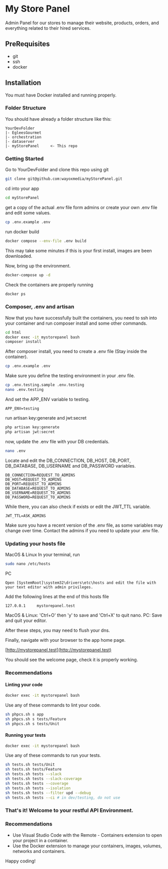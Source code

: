 # My Store Panel
Admin Panel for our stores to manage their website, products, orders, and everything related to their hired services.

## PreRequisites

* git
* ssh
* docker

## Installation

You must have Docker installed and running properly.

### Folder Structure

You should have already a folder structure like this:

    YourDevFolder
    |- EgleesGourmet
    |- orchestration
    |- dataserver
    |- myStorePanel     <- This repo

### Getting Started

Go to YourDevFolder and clone this repo using git

```sh
git clone git@github.com:wayoxmedia/myStorePanel.git
```
cd into your app

```sh
cd myStorePanel
```

get a copy of the actual .env file form admins or create your own .env file and edit some values.
```sh
cp .env.example .env
```

run docker build

```sh
docker compose --env-file .env build
```

This may take some minutes if this is your first install, images are been downloaded.

Now, bring up the environment.

```sh
docker-compose up -d
```

Check the containers are properly running

```sh
docker ps
```

### Composer, .env and artisan

Now that you have successfully built the containers, you need to ssh into your container and run composer install and some other commands.

```sh
cd html
docker exec -it mystorepanel bash
composer install
```
After composer install, you need to create a .env file (Stay inside the container).

```sh
cp .env.example .env
```

Make sure you define the testing environment in your .env file.

```sh
cp .env.testing.sample .env.testing
nano .env.testing
```
And set the APP_ENV variable to testing.
```text
APP_ENV=testing
```

run artisan key:generate and jwt:secret

```sh
php artisan key:generate
php artisan jwt:secret
```

now, update the .env file with your DB credentials.

```sh
nano .env
```
Locate and edit the DB_CONNECTION, DB_HOST, DB_PORT, DB_DATABASE, DB_USERNAME and DB_PASSWORD variables.

```text
DB_CONNECTION=REQUEST_TO_ADMINS
DB_HOST=REQUEST_TO_ADMINS
DB_PORT=REQUEST_TO_ADMINS
DB_DATABASE=REQUEST_TO_ADMINS
DB_USERNAME=REQUEST_TO_ADMINS
DB_PASSWORD=REQUEST_TO_ADMINS
```

While there, you can also check if exists or edit the JWT_TTL variable.

```text
JWT_TTL=ASK_ADMINS
```
Make sure you have a recent version of the .env file, as some variables may change over time. Contact the admins if you need to update your .env file.

### Updating your hosts file
MacOS & Linux
In your terminal, run
```sh
sudo nano /etc/hosts
```
PC
```
Open [SystemRoot]\system32\drivers\etc\hosts and edit the file with your text editor with admin privileges.
```
Add the following lines at the end of this hosts file
```
127.0.0.1     mystorepanel.test
```
MacOS & Linux: 'Ctrl+O' then 'y' to save and 'Ctrl+X' to quit nano.
PC: Save and quit your editor.

After these steps, you may need to flush your dns.

Finally, navigate with your browser to the app home page.

[http://mystorepanel.test](http://mystorepanel.test)

You should see the welcome page, check it is properly working.


### Recommendations
#### Linting your code
```sh
docker exec -it mystorepanel bash
```
Use any of these commands to lint your code.
```sh
sh phpcs.sh s app
sh phpcs.sh s tests/Feature
sh phpcs.sh s tests/Unit
```
#### Running your tests
```sh
docker exec -it mystorepanel bash
```
Use any of these commands to run your tests.
```sh
sh tests.sh tests/Unit
sh tests.sh tests/Feature
sh tests.sh tests --slack
sh tests.sh tests --slack-coverage
sh tests.sh tests --coverage
sh tests.sh tests --isolation
sh tests.sh tests --filter upd --debug
sh tests.sh tests --ci # in dev/testing, do not use
```

### That's it! Welcome to your restful API Environment.

### Recommendations

* Use Visual Studio Code with the Remote - Containers extension to open your project in a container.
* Use the Docker extension to manage your containers, images, volumes, networks and containers.

Happy coding!

